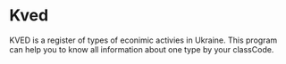 # Kved
KVED is a register of types of econimic activies in Ukraine. This program can help you to know all information about one type by your classCode.

